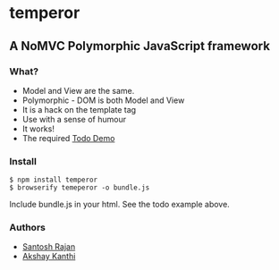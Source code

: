 # temperor

## A NoMVC Polymorphic JavaScript framework

### What?
* Model and View are the same.
* Polymorphic - DOM is both Model and View
* It is a hack on the template tag
* Use with a sense of humour
* It works!
* The required [Todo Demo](http://geekskool.github.io/temperor/examples/todo/)

### Install

    $ npm install temperor
    $ browserify temeperor -o bundle.js

Include bundle.js in your html. See the todo example above.

### Authors

* [Santosh Rajan](https://github.com/santoshrajan)
* [Akshay Kanthi](https://github.com/aksanoble)




